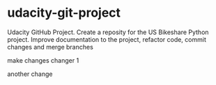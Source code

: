 # udacity-git-project
Udacity GitHub Project. Create a reposity for the US Bikeshare Python project. Improve documentation to the project, refactor code, commit changes and merge branches


make changes changer 1

another change